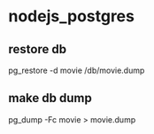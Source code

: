 # nodejs_postgres

## restore db
pg_restore -d movie /db/movie.dump

## make db dump
pg_dump -Fc movie > movie.dump